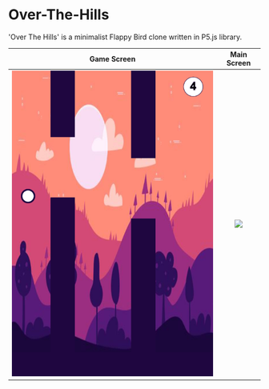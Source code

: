 # Over-The-Hills
'Over The Hills' is a minimalist Flappy Bird clone written in P5.js library.


Game Screen           |  Main Screen
:-------------------------:|:-------------------------:
![](https://github.com/Nurckye/Over-The-Hills/blob/master/githubPic/ghp.png)  |  ![](https://github.com/Nurckye/Over-The-Hills/blob/master/githubMedia/githubPic/ghp2.png)
